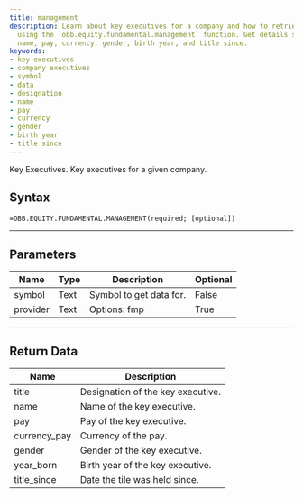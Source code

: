 ```yaml
---
title: management
description: Learn about key executives for a company and how to retrieve their data
  using the `obb.equity.fundamental.management` function. Get details such as designation,
  name, pay, currency, gender, birth year, and title since.
keywords: 
- key executives
- company executives
- symbol
- data
- designation
- name
- pay
- currency
- gender
- birth year
- title since
---
```


<!-- markdownlint-disable MD041 -->

Key Executives. Key executives for a given company.

## Syntax

```excel wordwrap
=OBB.EQUITY.FUNDAMENTAL.MANAGEMENT(required; [optional])
```

---

## Parameters

| Name | Type | Description | Optional |
| ---- | ---- | ----------- | -------- |
| symbol | Text | Symbol to get data for. | False |
| provider | Text | Options: fmp | True |

---

## Return Data

| Name | Description |
| ---- | ----------- |
| title | Designation of the key executive.  |
| name | Name of the key executive.  |
| pay | Pay of the key executive.  |
| currency_pay | Currency of the pay.  |
| gender | Gender of the key executive.  |
| year_born | Birth year of the key executive.  |
| title_since | Date the tile was held since.  |
